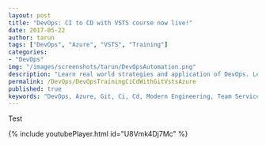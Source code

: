 ```yaml
---
layout: post
title: "DevOps: CI to CD with VSTS course now live!"
date: 2017-05-22
author: tarun
tags: ["DevOps", "Azure", "VSTS", "Training"]
categories:
- "DevOps"
img: "/images/screenshots/tarun/DevOpsAutomation.png"
description: "Learn real world strategies and application of DevOps. Learn how to use apply modern engineering practices with Azure & VSTS to go from Continuous Integration to Continuous Delivery to Continuous Deployment!"
permalink: /DevOps/DevOpsTrainingCiCdWithGitVstsAzure
published: true
keywords: "DevOps, Azure, Git, Ci, Cd, Modern Engineering, Team Services, SemVersion, GitFlow, GitVersion, NuGet, Chocolatey, PackageManagement, ARM, ResourceGroup, AzureDevTestLabs, Release Management, Build Automation"
---
```


Test

{% include youtubePlayer.html id="U8Vmk4Dj7Mc" %}

